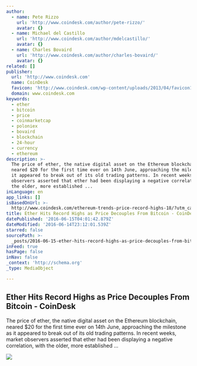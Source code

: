 ```yaml
---
author:
  - name: Pete Rizzo
    url: 'http://www.coindesk.com/author/pete-rizzo/'
    avatar: {}
  - name: Michael del Castillo
    url: 'http://www.coindesk.com/author/mdelcastillo/'
    avatar: {}
  - name: Charles Bovaird
    url: 'http://www.coindesk.com/author/charles-bovaird/'
    avatar: {}
related: []
publisher:
  url: 'http://www.coindesk.com'
  name: CoinDesk
  favicon: 'http://www.coindesk.com/wp-content/uploads/2013/04/favicon1.ico?4d1c37'
  domain: www.coindesk.com
keywords:
  - ether
  - bitcoin
  - price
  - coinmarketcap
  - poloniex
  - bovaird
  - blockchain
  - 24-hour
  - currency
  - ethereum
description: >-
  The price of ether, the native digital asset on the Ethereum blockchain,
  neared $20 for the first time ever on 14th June, approaching the milestone as
  it appeared to break out of its old trading patterns. In recent weeks, market
  observers asserted that ether had been displaying a negative correlation, with
  the older, more established ...
inLanguage: en
app_links: []
isBasedOnUrl: >-
  http://www.coindesk.com/ethereum-trends-price-record-highs-18/?utm_campaign=Feed%3A%20CoinDesk%20%28CoinDesk%20-%20The%20Voice%20of%20Digital%20Currency%29&utm_medium=feed&utm_source=feedburner
title: Ether Hits Record Highs as Price Decouples From Bitcoin - CoinDesk
datePublished: '2016-06-15T04:01:42.879Z'
dateModified: '2016-06-14T23:12:01.539Z'
starred: false
sourcePath: >-
  _posts/2016-06-15-ether-hits-record-highs-as-price-decouples-from-bitcoin-co.md
inFeed: true
hasPage: false
inNav: false
_context: 'http://schema.org'
_type: MediaObject

---
```

<article style=""><h1>Ether Hits Record Highs as Price Decouples From Bitcoin - CoinDesk</h1><p>The price of ether, the native digital asset on the Ethereum blockchain, neared $20 for the first time ever on 14th June, approaching the milestone as it appeared to break out of its old trading patterns. In recent weeks, market observers asserted that ether had been displaying a negative correlation, with the older, more established ...</p><img src="http://media.coindesk.com/2016/06/Screen-Shot-2016-06-14-at-6.42.53-PM-728x374.png" /></article>